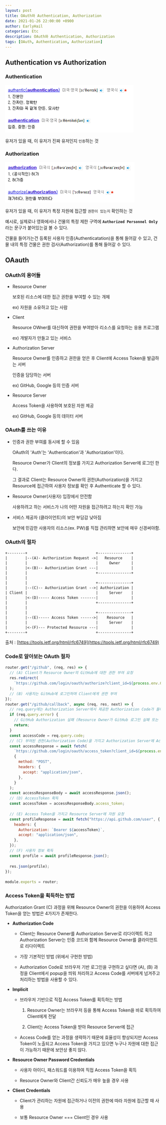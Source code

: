 ```yaml
---
layout: post
title: OAuth와 Authentication, Authorization
date: 2021-01-26 22:00:00 +0900
author: EarlyHail
categories: Etc
description: OAuth와 Authentication, Authorization
tags: [OAuth, Authentication, Authorization]
---
```


## Authentication vs Authorization

### Authentication

![Authentication](/assets/posts/Etc/OAuth/img1.png)

유저가 있을 때, 이 유저가 진짜 유저인지 `인증`하는 것

### Authorization

![Authorization](/assets/posts/Etc/OAuth/img2.png)

유저가 있을 때, 이 유저가 특정 자원에 접근할 `권한이 있는지` 확인하는 것

예시로, 실제로나 영화에서나 건물의 특정 제한 구역에 **`Authorized Personnel Only`** 라는 문구가 붙어있는걸 볼 수 있다.

건물을 들어가는건 등록된 사용자 인증(Authenticatation)을 통해 들어갈 수 있고, 건물 내의 특정 건물은 권한 검사(Authorization)를 통해 들어갈 수 있다.

## OAauth

### OAuth의 용어들

- Resource Owner

  보호된 리소스에 대한 접근 권한을 부여할 수 있는 개체

  ex) 자원을 소유하고 있는 사람

- Client

  Resource OWner를 대신하여 권한을 부여받아 리소스를 요청하는 응용 프로그램

  ex) 개발자가 만들고 있는 서비스

- Authorization Server

  Resource Owner를 인증하고 권한을 얻은 후 Client에 Access Token을 발급하는 서버

  인증을 담당하는 서버

  ex) GitHub, Google 등의 인증 서버

- Resource Server

  Access Token을 사용하여 보호된 자원 제공

  ex) GitHub, Google 등의 데이터 서버

### OAuth를 쓰는 이유

- 인증과 권한 부여를 동시에 할 수 있음

  OAuth의 'Auth'는 'Authentication'과 'Authorization'이다.

  Resource Owner가 Client의 정보를 가지고 Authorization Server에 로그인 한다.

  그 결과로 Client는 Resource Owner의 권한(Authorization)을 가지고 Resource에 접근하여 사용자 정보를 확인 후 Authenticate 할 수 있다.

- Resource Owner(사용자) 입장에서 안전함

  사용하려고 하는 서비스가 나의 어떤 자원을 접근하려고 하는지 확인 가능

- 서비스 제공자 (클라이언트)의 보안 부담감 낮아짐

  보안에 민감한 사용자의 리소스(ex. PW)를 직접 관리하면 보안에 매우 신경써야함.

### OAuth의 절차

```
+--------+                               +---------------+
|        |--(A)- Authorization Request ->|   Resource    |
|        |                               |     Owner     |
|        |<-(B)-- Authorization Grant ---|               |
|        |                               +---------------+
|        |
|        |                               +---------------+
|        |--(C)-- Authorization Grant -->| Authorization |
| Client |                               |     Server    |
|        |<-(D)----- Access Token -------|               |
|        |                               +---------------+
|        |
|        |                               +---------------+
|        |--(E)----- Access Token ------>|    Resource   |
|        |                               |     Server    |
|        |<-(F)--- Protected Resource ---|               |
+--------+                               +---------------+
```

출처 : [https://tools.ietf.org/html/rfc6749](https://tools.ietf.org/html/rfc6749)

### Code로 알아보는 OAuth 절차

```javascript
router.get("/github", (req, res) => {
  // (A) Client가 Resource Owner의 GitHub에 대한 권한 부여 요청
  res.redirect(
    `https://github.com/login/oauth/authorize?client_id=${process.env.GITHUB_OAUTH_CLIENT_ID}`
  );
  // (B) 사용자는 GitHub에 로그인하며 Client에게 권한 부여
});
router.get("/github/callback", async (req, res, next) => {
  // req.query에는 Authorization Server에서 제공한 Authorization Code가 들어있음
  if (req.query.error) {
    // GitHub Authorization 실패 (Resource Owner가 GitHub 로그인 실패 또는 권한 부여 거부)
    return;
  }
  const accessCode = req.query.code;
  // (C) 부여된 권한(Authorization Code)을 가지고 Authorization Server에 Access Token 요청
  const accessResponse = await fetch(
    `https://github.com/login/oauth/access_token?client_id=${process.env.GITHUB_OAUTH_CLIENT_ID}&client_secret=${process.env.GITHUB_OAUTH_CLIENT_SECRET}&code=${accessCode}`,
    {
      method: "POST",
      headers: {
        accept: "application/json",
      },
    }
  );
  const accessResponseBody = await accessResponse.json();
  // (D) AccessToken 획득
  const accessToken = accessResponseBody.access_token;

  // (E) Access Token을 가지고 Resource Server에 자원 요청
  const profileResponse = await fetch("https://api.github.com/user", {
    headers: {
      Authorization: `Bearer ${accessToken}`,
      accept: "application/json",
    },
  });
  // (F) 사용자 정보 획득
  const profile = await profileResponse.json();

  res.json(profile);
});

module.exports = router;
```

### Access Token을 획득하는 방법

Authorization Grant (C) 과정을 위해 Resource Owner의 권한을 이용하여 Access Token을 얻는 방법은 4가지가 존재한다.

- **Authorization Code**

  - Client는 Resource Owner를 Authorization Server로 리다이렉트 하고 Authorization Server는 인증 코드와 함께 Resource Owner를 클라이언트로 리다이렉트

  - 가장 기본적인 방법 (위에서 구현한 방법)

  - Authorization Code로 브라우저 기반 로그인을 구현하고 싶다면 (A), (B) 과정을 Client에서 popup을 띄워 처리하고 Access Code를 서버에게 넘겨주고 처리하는 방법을 사용할 수 있다.

- **Implicit**

  - 브라우저 기반으로 직접 Access Token를 획득하는 방법

    1. Resource Owner는 브라우저 등을 통해 Access Token을 바로 획득하여 Client에게 전달

    2. Client는 Access Token을 받아 Resource Server에 접근

  - Access Code를 얻는 과정을 생략하기 때문에 효율성이 향상되지만 Access Token이 노출되고 Access Token을 가지고 있으면 누구나 자원에 대한 접근이 가능하기 때문에 보안상 좋지 않다.

- **Resource Owner Password Credentials**

  - 사용자 아이디, 패스워드를 이용하여 직접 Access Token을 획득

  - Resource Owner와 Client간 신뢰도가 매우 높을 경우 사용

- **Client Credentials**

  - Client가 관리하는 자원에 접근하거나 이전의 권한에 따라 자원에 접근할 때 사용

  - 보통 Resource Owner === Client인 경우 사용
